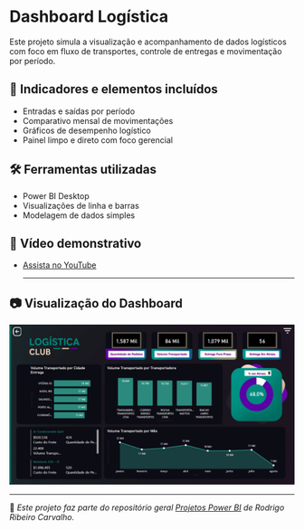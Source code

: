 # Dashboard Logística

Este projeto simula a visualização e acompanhamento de dados logísticos com foco em fluxo de transportes, controle de entregas e movimentação por período.

## 🚚 Indicadores e elementos incluídos

- Entradas e saídas por período
- Comparativo mensal de movimentações
- Gráficos de desempenho logístico
- Painel limpo e direto com foco gerencial

## 🛠️ Ferramentas utilizadas

- Power BI Desktop
- Visualizações de linha e barras
- Modelagem de dados simples

## 🎥 Vídeo demonstrativo

- [Assista no YouTube](https://youtu.be/OEmouOXfgsQ)

  ---

## 📷 Visualização do Dashboard

![Dashboard Financeiro](Logistica.png)

---

📌 *Este projeto faz parte do repositório geral [Projetos Power BI](https://github.com/Rodrigo-RRC/Projetos_PowerBi) de Rodrigo Ribeiro Carvalho.*

